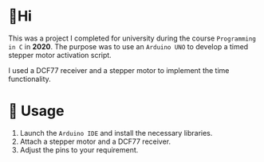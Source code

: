 # 👋Hi
This was a project I completed for university during the course `Programming in C` in **2020**.
The purpose was to use an `Arduino UNO` to develop a timed stepper motor activation script.

I used a DCF77 receiver and a stepper motor to implement the time functionality.

# 📔 Usage
1. Launch the `Arduino IDE` and install the necessary libraries.
2. Attach a stepper motor and a DCF77 receiver.
3. Adjust the pins to your requirement.
